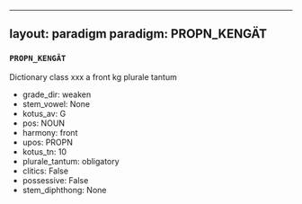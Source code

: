 
---
layout: paradigm
paradigm: PROPN_KENGÄT
---
### ` PROPN_KENGÄT `

Dictionary class xxx a front kg plurale tantum
* grade_dir: weaken
* stem_vowel: None
* kotus_av: G
* pos: NOUN
* harmony: front
* upos: PROPN
* kotus_tn: 10
* plurale_tantum: obligatory
* clitics: False
* possessive: False
* stem_diphthong: None
